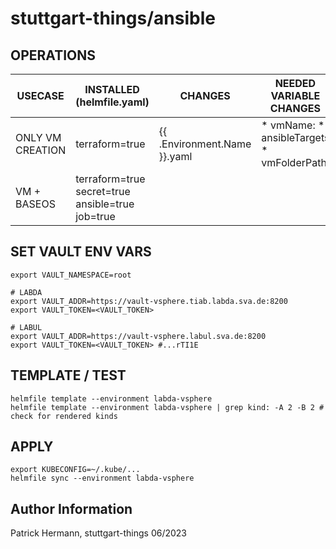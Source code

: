 # stuttgart-things/ansible

## OPERATIONS
| USECASE          | INSTALLED (helmfile.yaml)                        | CHANGES                      | NEEDED VARIABLE CHANGES                    |
|------------------|--------------------------------------------------|------------------------------|--------------------------------------------|
| ONLY VM CREATION | terraform=true                                   | {{ .Environment.Name }}.yaml | * vmName: * ansibleTargets * vmFolderPath: |
| VM + BASEOS      | terraform=true secret=true ansible=true job=true |                              |                                            |                                                                  |



## SET VAULT ENV VARS
```
export VAULT_NAMESPACE=root

# LABDA
export VAULT_ADDR=https://vault-vsphere.tiab.labda.sva.de:8200
export VAULT_TOKEN=<VAULT_TOKEN>

# LABUL
export VAULT_ADDR=https://vault-vsphere.labul.sva.de:8200
export VAULT_TOKEN=<VAULT_TOKEN> #...rTI1E
```

## TEMPLATE / TEST
```
helmfile template --environment labda-vsphere
helmfile template --environment labda-vsphere | grep kind: -A 2 -B 2 # check for rendered kinds
```

## APPLY
```
export KUBECONFIG=~/.kube/...
helmfile sync --environment labda-vsphere
```

Author Information
------------------
Patrick Hermann, stuttgart-things 06/2023